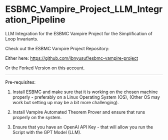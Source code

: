 # ESBMC_Vampire_Project_LLM_Integration_Pipeline
LLM Integration for the ESBMC Vampire Project for the Simplification of Loop Invariants.

Check out the ESBMC Vampire Project Repository:

Either here:
https://github.com/ibnyusuf/esbmc-vampire-project

Or the Forked Version on this account.

---------------------------------------------------------------------------------------------------------------------------------------------------------------------------------------

Pre-requisites: 

1. Install ESBMC and make sure that it is working on the chosen machine properly - preferably on a Linux Operating System (OS), (Other OS may work but setting up may be a bit more challenging).
   
2. Install Vampire Automated Theorem Prover and ensure that runs properly on the system.

3. Ensure that you have an OpenAI API Key - that will allow you run the Script with the GPT Model (LLM). 
